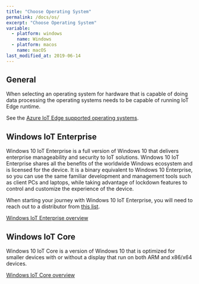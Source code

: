 ```yaml
---
title: "Choose Operating System"
permalink: /docs/os/
excerpt: "Choose Operating System"
variable:
  - platform: windows
    name: Windows
  - platform: macos
    name: macOS
last_modified_at: 2019-06-14
---
```


## General

When selecting an operating system for hardware that is capable of doing data processing the operating systems needs to be capable of running IoT Edge runtime.

See the [Azure IoT Edge supported operating systems](https://docs.microsoft.com/en-us/azure/iot-edge/support). 

## Windows IoT Enterprise

Windows 10 IoT Enterprise is a full version of Windows 10 that delivers enterprise manageability and security to IoT solutions. Windows 10 IoT Enterprise shares all the benefits of the worldwide Windows ecosystem and is licensed for the device. It is a binary equivalent to Windows 10 Enterprise, so you can use the same familiar development and management tools such as client PCs and laptops, while taking advantage of lockdown features to control and customize the experience of the device.

When starting your journey with Windows 10 IoT Enterprise, you will need to reach out to a distributor from [this list](https://query.prod.cms.rt.microsoft.com/cms/api/am/binary/RE37tp1).

[Windows IoT Enterprise overview](https://docs.microsoft.com/en-us/windows/iot-core/windows-iot-enterprise)

## Windows IoT Core

Windows 10 IoT Core is a version of Windows 10 that is optimized for smaller devices with or without a display that run on both ARM and x86/x64 devices.

[Windows IoT Core overview](https://docs.microsoft.com/en-us/windows/iot-core/windows-iot-core)